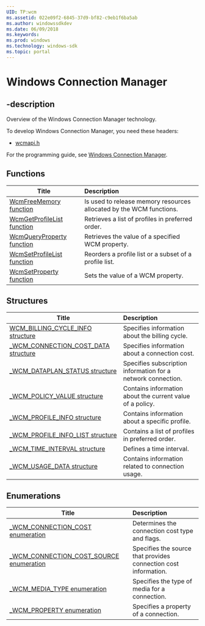 ```yaml
---
UID: TP:wcm
ms.assetid: 022e09f2-6845-37d9-bf82-c9eb1f6ba5ab
ms.author: windowssdkdev
ms.date: 06/09/2018
ms.keywords: 
ms.prod: windows
ms.technology: windows-sdk
ms.topic: portal
---
```


# Windows Connection Manager

## -description

Overview of the Windows Connection Manager technology.

To develop Windows Connection Manager, you need these headers:

 * [wcmapi.h](../wcmapi/index.md)

For the programming guide, see [Windows Connection Manager](/windows/desktop/wcm).

## Functions

| Title   | Description   |
| ---- |:---- |
| [WcmFreeMemory function](..\wcmapi\nf-wcmapi-wcmfreememory.md) | Is used to release memory resources allocated by the WCM functions. |
| [WcmGetProfileList function](..\wcmapi\nf-wcmapi-wcmgetprofilelist.md) | Retrieves a list of profiles in preferred order. |
| [WcmQueryProperty function](..\wcmapi\nf-wcmapi-wcmqueryproperty.md) | Retrieves the value of a specified WCM property. |
| [WcmSetProfileList function](..\wcmapi\nf-wcmapi-wcmsetprofilelist.md) | Reorders a profile list or a subset of a profile list. |
| [WcmSetProperty function](..\wcmapi\nf-wcmapi-wcmsetproperty.md) | Sets the value of a WCM property. |

## Structures

| Title   | Description   |
| ---- |:---- |
| [WCM_BILLING_CYCLE_INFO structure](..\wcmapi\ns-wcmapi-wcm_billing_cycle_info.md) | Specifies information about the billing cycle. |
| [_WCM_CONNECTION_COST_DATA structure](..\wcmapi\ns-wcmapi-_wcm_connection_cost_data.md) | Specifies information about a connection cost. |
| [_WCM_DATAPLAN_STATUS structure](..\wcmapi\ns-wcmapi-_wcm_dataplan_status.md) | Specifies subscription information for a network connection. |
| [_WCM_POLICY_VALUE structure](..\wcmapi\ns-wcmapi-_wcm_policy_value.md) | Contains information about the current value of a policy. |
| [_WCM_PROFILE_INFO structure](..\wcmapi\ns-wcmapi-_wcm_profile_info.md) | Contains information about a specific profile. |
| [_WCM_PROFILE_INFO_LIST structure](..\wcmapi\ns-wcmapi-_wcm_profile_info_list.md) | Contains a list of profiles in preferred order. |
| [_WCM_TIME_INTERVAL structure](..\wcmapi\ns-wcmapi-_wcm_time_interval.md) | Defines a time interval. |
| [_WCM_USAGE_DATA structure](..\wcmapi\ns-wcmapi-_wcm_usage_data.md) | Contains information related to connection usage. |

## Enumerations

| Title   | Description   |
| ---- |:---- |
| [_WCM_CONNECTION_COST enumeration](..\wcmapi\ne-wcmapi-_wcm_connection_cost.md) | Determines the connection cost type and flags. |
| [_WCM_CONNECTION_COST_SOURCE enumeration](..\wcmapi\ne-wcmapi-_wcm_connection_cost_source.md) | Specifies the source that provides connection cost information. |
| [_WCM_MEDIA_TYPE enumeration](..\wcmapi\ne-wcmapi-_wcm_media_type.md) | Specifies the type of media for a connection. |
| [_WCM_PROPERTY enumeration](..\wcmapi\ne-wcmapi-_wcm_property.md) | Specifies a property of a connection. |
